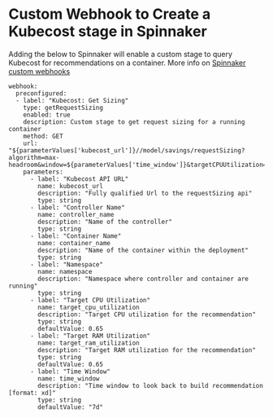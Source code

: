# Custom Webhook to Create a Kubecost stage in Spinnaker

Adding the below to Spinnaker will enable a custom stage to query Kubecost for recommendations on a container. More info on [Spinnaker custom webhooks](https://spinnaker.io/guides/operator/custom-webhook-stages/#creating-a-custom-webhook-stage)

```
webhook:
  preconfigured:
  - label: "Kubecost: Get Sizing"
    type: getRequestSizing
    enabled: true
    description: Custom stage to get request sizing for a running container
    method: GET
    url: "${parameterValues['kubecost_url']}//model/savings/requestSizing?algorithm=max-headroom&window=${parameterValues['time_window']}&targetCPUUtilization=${parameterValues['target_cpu_utilization']}&targetRAMUtilization=${parameterValues['target_ram_utilization']}&filterContainers=${parameterValues['container_name']}&filterControllers=${parameterValues['controller_name']}&filterNamespaces=${parameterValues['namespace']}"
    parameters:
      - label: "Kubecost API URL"
        name: kubecost_url
        description: "Fully qualified Url to the requestSizing api"
        type: string
      - label: "Controller Name"
        name: controller_name
        description: "Name of the controller"
        type: string
      - label: "Container Name"
        name: container_name
        description: "Name of the container within the deployment"
        type: string
      - label: "Namespace"
        name: namespace
        description: "Namespace where controller and container are running"
        type: string
      - label: "Target CPU Utilization"
        name: target_cpu_utilization
        description: "Target CPU utilization for the recommendation"
        type: string
        defaultValue: 0.65
      - label: "Target RAM Utilization"
        name: target_ram_utilization
        description: "Target RAM utilization for the recommendation"
        type: string
        defaultValue: 0.65
      - label: "Time Window"
        name: time_window
        description: "Time window to look back to build recommendation [format: xd]"
        type: string
        defaultValue: "7d"
```



<!--- {"article":"4407601826839","section":"4402815636375","permissiongroup":"1500001277122"} --->
